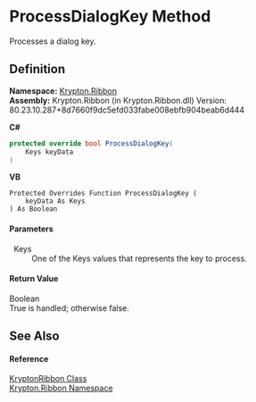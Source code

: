 # ProcessDialogKey Method


Processes a dialog key.



## Definition
**Namespace:** <a href="1e9bc734-cff9-e9b8-f013-94cdac669794.md">Krypton.Ribbon</a>  
**Assembly:** Krypton.Ribbon (in Krypton.Ribbon.dll) Version: 80.23.10.287+8d7660f9dc5efd033fabe008ebfb904beab6d444

**C#**
``` C#
protected override bool ProcessDialogKey(
	Keys keyData
)
```
**VB**
``` VB
Protected Overrides Function ProcessDialogKey ( 
	keyData As Keys
) As Boolean
```



#### Parameters
<dl><dt>  Keys</dt><dd>One of the Keys values that represents the key to process.</dd></dl>

#### Return Value
Boolean  
True is handled; otherwise false.

## See Also


#### Reference
<a href="208400ac-72b3-453b-6730-d74762316d42.md">KryptonRibbon Class</a>  
<a href="1e9bc734-cff9-e9b8-f013-94cdac669794.md">Krypton.Ribbon Namespace</a>  
